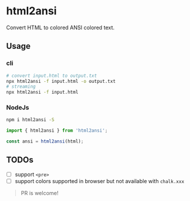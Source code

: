 # html2ansi

Convert HTML to colored ANSI colored text.

## Usage

### cli

```sh
# convert input.html to output.txt
npx html2ansi -f input.html -o output.txt
# streaming
npx html2ansi -f input.html
```

### NodeJs

```sh
npm i html2ansi -S
```

```ts
import { html2ansi } from 'html2ansi';

const ansi = html2ansi(html);
```

## TODOs

- [ ] support `<pre>`
- [ ] support colors supported in browser but not available with `chalk.xxx`

> PR is welcome!

